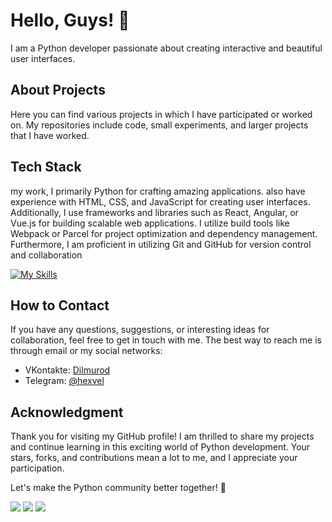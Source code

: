 # Hello, Guys! 👋

I am a Python developer passionate about creating interactive and beautiful user interfaces.

## About Projects

Here you can find various projects in which I have participated or worked on. My repositories include code, small experiments, and larger projects that I have worked.

## Tech Stack

my work, I primarily Python for crafting amazing applications. also have experience with HTML, CSS, and JavaScript for creating user interfaces. Additionally, I use frameworks and libraries such as React, Angular, or Vue.js for building scalable web applications. I utilize build tools like Webpack or Parcel for project optimization and dependency management. Furthermore, I am proficient in utilizing Git and GitHub for version control and collaboration

[![My Skills](https://skillicons.dev/icons?i=py,vim,vite,js,cs,html,css,scss,nodejs,react,vuejs,angular,git,vscode,atom,figma,bootstrap,fastapi,flask,gitlab,idea,mongodb,postgres,postman,sqlite,stackoverflow,ts)](https://vk.com/official_hexvel)

## How to Contact

If you have any questions, suggestions, or interesting ideas for collaboration, feel free to get in touch with me. The best way to reach me is through email or my social networks:

 - VKontakte: [Dilmurod](https://vk.com/official_hexvel)
 - Telegram: [@hexvel](https://t.me/hexvel)

## Acknowledgment

Thank you for visiting my GitHub profile! I am thrilled to share my projects and continue learning in this exciting world of Python development. Your stars, forks, and contributions mean a lot to me, and I appreciate your participation.

Let's make the Python community better together! 🚀

![](http://github-profile-summary-cards.vercel.app/api/cards/profile-details?username=hexvel&theme=algolia)
![](http://github-profile-summary-cards.vercel.app/api/cards/most-commit-language?username=hexvel&theme=algolia) 
![](http://github-profile-summary-cards.vercel.app/api/cards/stats?username=hexvel&theme=algolia)
